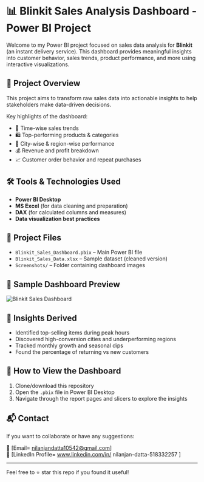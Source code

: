 # 📊 Blinkit Sales Analysis Dashboard - Power BI Project

Welcome to my Power BI project focused on sales data analysis for **Blinkit** (an instant delivery service). This dashboard provides meaningful insights into customer behavior, sales trends, product performance, and more using interactive visualizations.

## 🚀 Project Overview

This project aims to transform raw sales data into actionable insights to help stakeholders make data-driven decisions.

Key highlights of the dashboard:
- 📅 Time-wise sales trends
- 🛍️ Top-performing products & categories
- 📍 City-wise & region-wise performance
- 💰 Revenue and profit breakdown
- 📈 Customer order behavior and repeat purchases

## 🛠️ Tools & Technologies Used

- **Power BI Desktop**
- **MS Excel** (for data cleaning and preparation)
- **DAX** (for calculated columns and measures)
- **Data visualization best practices**

## 📎 Project Files

- `Blinkit_Sales_Dashboard.pbix` – Main Power BI file
- `Blinkit_Sales_Data.xlsx` – Sample dataset (cleaned version)
- `Screenshots/` – Folder containing dashboard images

## 📸 Sample Dashboard Preview

![Blinkit Sales Dashboard](Screenshots/blinkit_dashboard_sample.png)

## 🧠 Insights Derived

- Identified top-selling items during peak hours
- Discovered high-conversion cities and underperforming regions
- Tracked monthly growth and seasonal dips
- Found the percentage of returning vs new customers

## 📂 How to View the Dashboard

1. Clone/download this repository
2. Open the `.pbix` file in Power BI Desktop
3. Navigate through the report pages and slicers to explore the insights

## 📬 Contact

If you want to collaborate or have any suggestions:

📧 [Email= nilanjandatta10542@gmail.com]  
🔗 [LinkedIn Profile= www.linkedin.com/in/
nilanjan-datta-518332257
 ]  

---

Feel free to ⭐ star this repo if you found it useful!


